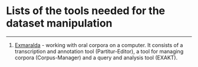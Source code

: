 # Lists of the tools needed for the dataset manipulation
_____
1. [Еxmaralda](https://exmaralda.org/en/about-exmaralda/) - working with oral corpora on a computer. It consists of a transcription and annotation tool (Partitur-Editor), a tool for managing corpora (Corpus-Manager) and a query and analysis tool (EXAKT).
